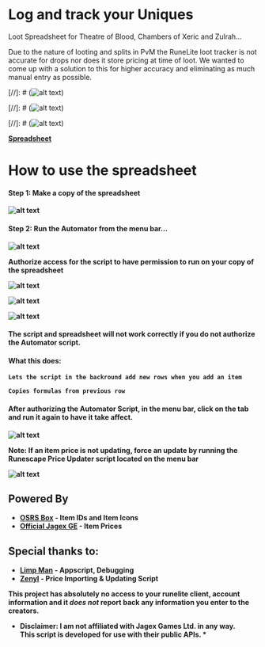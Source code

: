 # Log and track your Uniques 

Loot Spreadsheet for Theatre of Blood, Chambers of Xeric and Zulrah...

Due to the nature of looting and splits in PvM the RuneLite loot tracker is not accurate for drops nor does it store pricing at time of loot.
We wanted to come up with a solution to this for higher accuracy and eliminating as much manual entry as possible.

[//]: # (![alt text](https://i.imgur.com/3NSb7ZY.png))

[//]: # (![alt text](https://i.imgur.com/oYkPK5b.png))

[//]: # (![alt text](https://i.imgur.com/bhiQszv.png))

[<b>Spreadsheet<b/>](https://docs.google.com/spreadsheets/d/1PiCZGk03lDeHodVCyLBzJ9BflRxvetrRUPNP__26wsU/edit?usp=sharing)
 
 
 
# How to use the spreadsheet

#### Step 1: Make a copy of the spreadsheet

![alt text](https://i.imgur.com/spsNSOc.png)



#### Step 2: Run the Automator from the menu bar...

![alt text](https://i.imgur.com/n8GhG6U.png)



Authorize access for the script to have permission to run on your copy of the spreadsheet

![alt text](https://i.imgur.com/3DxhMQg.png)

![alt text](https://i.imgur.com/vV9msFJ.png)

![alt text](https://i.imgur.com/P2uFGhs.png)

#### The script and spreadsheet will not work correctly if you do not authorize the Automator script.

#### What this does: 

```Lets the script in the backround add new rows when you add an item```

```Copies formulas from previous row```

#### After authorizing the Automator Script, in the menu bar, click on the tab and run it again to have it take affect.

![alt text](https://i.imgur.com/QdWHNNw.png)

Note:  If an item price is not updating, force an update by running the Runescape Price Updater script located on the menu bar

![alt text](https://i.imgur.com/6Z7ygw8.png)

## Powered By
* [**OSRS Box**](https://www.osrsbox.com/) - Item IDs and Item Icons
* [**Official Jagex GE**](https://secure.runescape.com/m=itemdb_oldschool/) - Item Prices




## Special thanks to:

* [**Limp Man**](https://twitch.tv/limp_man) - Appscript, Debugging
* [**Zenyl**](https://reddit.com/u/zenyl) - Price Importing & Updating Script

**This project has absolutely no access to your runelite client, account information and it *does not* report back any information you enter to the creators.**

* **Disclaimer**: I am not affiliated with Jagex Games Ltd. in any way.<br> This script is developed for use with their public APIs. *

####  
